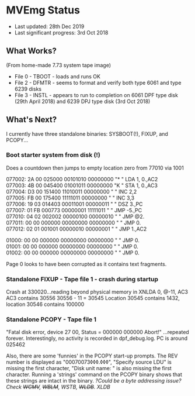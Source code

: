 # MVEmg Status

* Last updated: 28th Dec 2019
* Last significant progress: 3rd Oct 2018

## What Works?

(From home-made 7.73 system tape image)

* File 0 - TBOOT - loads and runs OK
* File 2 - DFMTR - seems to format and verify both type 6061 and type 6239 disks
* File 3 - INSTL - appears to run to completion on 6061 DPF type disk (29th April 2018) and 6239 DPJ type disk (3rd Oct 2018)

## What's Next?

I currently have three standalone binaries: SYSBOOT(!), FIXUP, and PCOPY...

### Boot starter system from disk (!)

  Does a countdown then jumps to empty location zero from 77010 via 1001

  077002: 2A 00 025000 00101010 00000000 "* " LDA 1, 0.,AC2                       
  077003: 4B 00 045400 01001011 00000000 "K " STA 1, 0.,AC3                       
  077004: D3 00 151400 11010011 00000000 "  " INC    2,2                          
  077005: FB 00 175400 11111011 00000000 "  " INC    3,3                          
  077006: 19 03 014403 00011001 00000011 "  " DSZ  3.,PC                          
  077007: 01 FB 000773 00000001 11111011 "  " JMP  -5.,PC                         
  077010: 04 02 002002 00000100 00000010 "  " JMP @2.                             
  077011: 00 00 000000 00000000 00000000 "  " JMP  0.                             
  077012: 02 01 001001 00000010 00000001 "  " JMP  1.,AC2  

  01000: 00 00 000000 00000000 00000000 "  " JMP  0.                              
  01001: 00 00 000000 00000000 00000000 "  " JMP  0.                              
  01002: 00 00 000000 00000000 00000000 "  " JMP  0.

  Page 0 looks to have been corrupted as it contains text fragments.

### Standalone FIXUP - Tape file 1 - crash during startup

  Crash at 330020...reading beyond physical memory in XNLDA 0, @-11, AC3
  AC3 contains 30556
  30556 - 11 = 30545
  Location 30545 contains 1432, location 30546 contains 100000
 
### Standalone PCOPY - Tape file 1
  "Fatal disk error, device 27 00, Status = 000000 000000
   Abort!"
   ...repeated forever.  Interestingly, no activity is recorded in dpf_debug.log.
   PC is around 025462

   Also, there are some 'funnies' in the PCOPY start-up prompts.  The REV number is displayed as "00070073◊◊◊.◊◊◊", "Specify source LDU" is missing the first character, "Disk unit name: " is also missing the first character.  Running a 'strings' command on the PCOPY binary shows that these strings are intact in the binary.  _?Could be a byte addressing issue? Check ~~WCMV~~, ~~WBLM~~, WSTB, ~~WLDB~~. XLDB_
